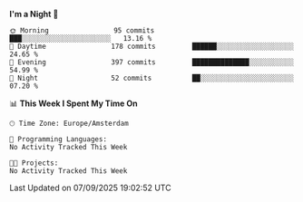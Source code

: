 <!--START_SECTION:waka-->
**I'm a Night 🦉** 

```text
🌞 Morning                95 commits          ███░░░░░░░░░░░░░░░░░░░░░░   13.16 % 
🌆 Daytime                178 commits         ██████░░░░░░░░░░░░░░░░░░░   24.65 % 
🌃 Evening                397 commits         ██████████████░░░░░░░░░░░   54.99 % 
🌙 Night                  52 commits          ██░░░░░░░░░░░░░░░░░░░░░░░   07.20 % 
```


📊 **This Week I Spent My Time On** 

```text
🕑︎ Time Zone: Europe/Amsterdam

💬 Programming Languages: 
No Activity Tracked This Week

🐱‍💻 Projects: 
No Activity Tracked This Week
```


 Last Updated on 07/09/2025 19:02:52 UTC
<!--END_SECTION:waka-->
